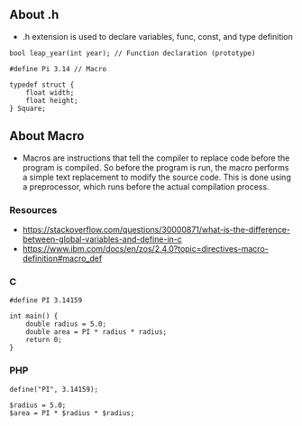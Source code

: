 ## About .h
* .h extension is used to declare variables, func, const, and type definition

```
bool leap_year(int year); // Function declaration (prototype)
```

```
#define Pi 3.14 // Macro
```

```
typedef struct {
    float width;
    float height;
} Square;
```

## About Macro
* Macros are instructions that tell the compiler to replace code before the program is compiled. So before the program is run, the macro performs a simple text replacement to modify the source code. This is done using a preprocessor, which runs before the actual compilation process.
### Resources
* https://stackoverflow.com/questions/30000871/what-is-the-difference-between-global-variables-and-define-in-c
* https://www.ibm.com/docs/en/zos/2.4.0?topic=directives-macro-definition#macro_def
### C
```
#define PI 3.14159

int main() {
    double radius = 5.0;
    double area = PI * radius * radius;
    return 0;
}
```
### PHP
```
define("PI", 3.14159);

$radius = 5.0;
$area = PI * $radius * $radius;
```